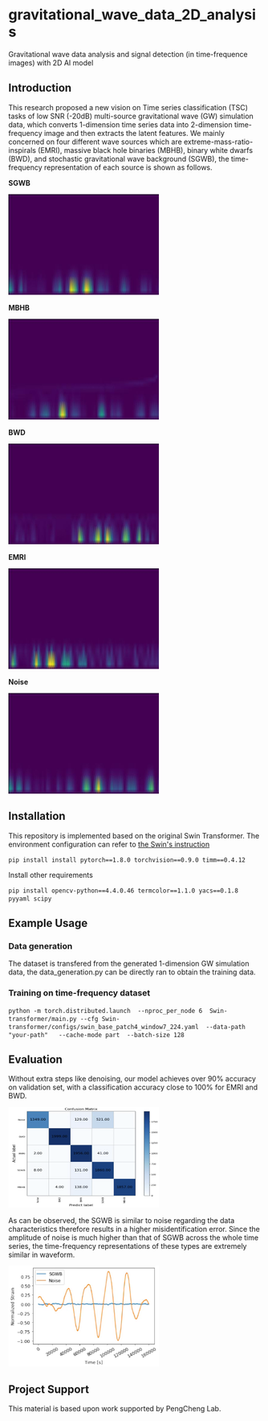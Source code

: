 # gravitational_wave_data_2D_analysis

Gravitational wave data analysis and signal detection (in time-frequence images) with 2D AI model

## Introduction

This research proposed a new vision on Time series classification (TSC) tasks of low SNR (-20dB)  multi-source gravitational wave (GW) simulation data, which converts  1-dimension time series data into 2-dimension time-frequency image and then extracts the latent features. We mainly concerned on four different wave sources which are  extreme-mass-ratio-inspirals (EMRI), massive black hole binaries (MBHB), binary white dwarfs (BWD), and stochastic gravitational wave background (SGWB), the time-frequency representation of each source is shown as follows. 

**SGWB**

<img src="/Images/sgwb.JPEG" width="300" height="200"/><br/>

**MBHB**

<img src="/Images/smbhb.JPEG" width="300" height="200"/><br/>

**BWD**

<img src="/Images/bwd.JPEG" width="300" height="200"/><br/>

**EMRI**

<img src="/Images/emri.JPEG" width="300" height="200"/><br/>

**Noise**

<img src="/Images/noise.JPEG" width="300" height="200"/><br/>

## Installation

This repository is implemented based on the original Swin Transformer. The environment configuration  can refer to [the Swin's instruction](https://github.com/microsoft/Swin-Transformer/blob/main/get_started.md)

```
pip install install pytorch==1.8.0 torchvision==0.9.0 timm==0.4.12
```

Install other requirements

```
pip install opencv-python==4.4.0.46 termcolor==1.1.0 yacs==0.1.8 pyyaml scipy
```

## Example Usage

### Data generation

The dataset is transfered from the generated 1-dimension GW simulation data, the data_generation.py can be directly ran to obtain the training data.

### Training on time-frequency  dataset

```
python -m torch.distributed.launch  --nproc_per_node 6  Swin-transformer/main.py --cfg Swin-transformer/configs/swin_base_patch4_window7_224.yaml  --data-path "your-path"   --cache-mode part  --batch-size 128
```

## Evaluation

Without extra steps like denoising, our model achieves over 90% accuracy on validation set, with a classification accuracy close to 100% for EMRI and BWD.

<img src="/Images/confusion_matrix.png" width="300" height="200"/><br/>

As can be observed, the SGWB is similar to noise regarding the data characteristics therefore results in a higher misidentification error. Since  the amplitude of noise is much higher than that of SGWB across the whole time series, the time-frequency representations of these types are extremely similar in waveform.

<img src="/Images/signal_compare.jpg" width="300" height="200"/><br/>

## Project Support

This material is based upon work supported by PengCheng Lab.

